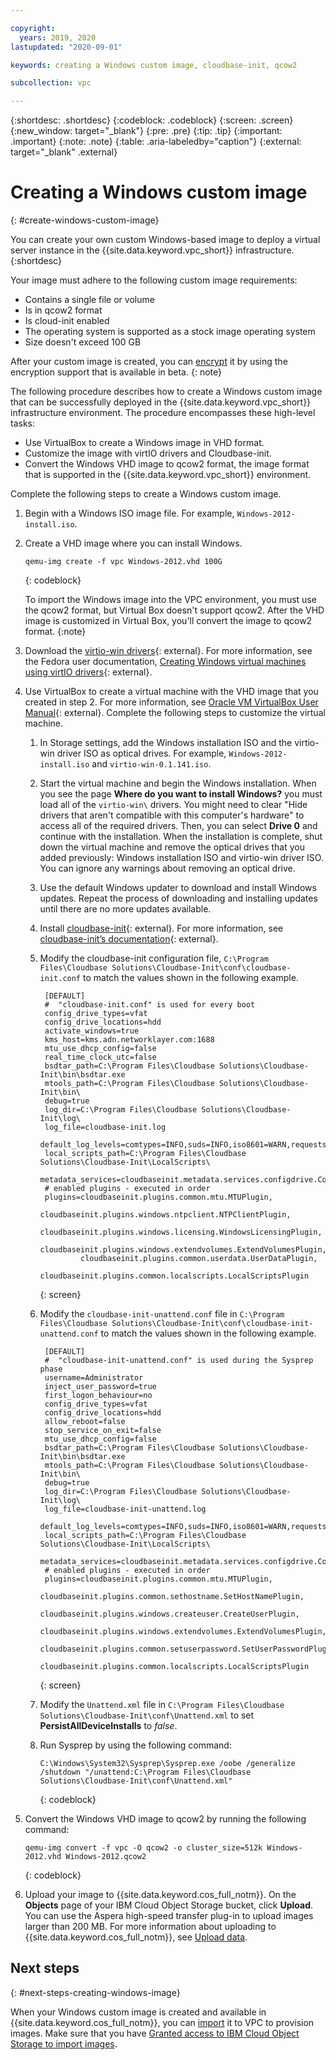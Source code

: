 ```yaml
---

copyright:
  years: 2019, 2020
lastupdated: "2020-09-01"

keywords: creating a Windows custom image, cloudbase-init, qcow2

subcollection: vpc

---
```


{:shortdesc: .shortdesc}
{:codeblock: .codeblock}
{:screen: .screen}
{:new_window: target="_blank"}
{:pre: .pre}
{:tip: .tip}
{:important: .important}
{:note: .note}
{:table: .aria-labeledby="caption"}
{:external: target="_blank" .external}

# Creating a Windows custom image
{: #create-windows-custom-image}

You can create your own custom Windows-based image to deploy a virtual server instance in the {{site.data.keyword.vpc_short}} 
infrastructure. 
{:shortdesc}

Your image must adhere to the following custom image requirements:
* Contains a single file or volume 
* Is in qcow2 format
* Is cloud-init enabled
* The operating system is supported as a stock image operating system
* Size doesn't exceed 100 GB

After your custom image is created, you can [encrypt](/docs/vpc?topic=vpc-create-encrypted-custom-image) it by using the encryption support that is available in beta.
{: note}

The following procedure describes how to create a Windows custom image that can be successfully deployed in the {{site.data.keyword.vpc_short}} infrastructure environment. The procedure encompasses these high-level tasks:
* Use VirtualBox to create a Windows image in VHD format.
* Customize the image with virtIO drivers and Cloudbase-init.
* Convert the Windows VHD image to qcow2 format, the image format that is supported in the {{site.data.keyword.vpc_short}} environment.

Complete the following steps to create a Windows custom image.
1. Begin with a Windows ISO image file. For example, `Windows-2012-install.iso`.
2. Create a VHD image where you can install Windows. 
    
    ```
    qemu-img create -f vpc Windows-2012.vhd 100G
    ``` 
    {: codeblock}
    
    To import the Windows image into the VPC environment, you must use the qcow2 format, but Virtual Box doesn't support qcow2. After the VHD image is customized in Virtual Box, you'll convert the image to qcow2 format.
    {:note}
    
3. Download the [virtio-win drivers](https://fedorapeople.org/groups/virt/virtio-win/direct-downloads/stable-virtio/virtio-win.iso){: external}. For more information, see the Fedora user documentation, [Creating Windows virtual machines using virtIO drivers](https://docs.fedoraproject.org/en-US/quick-docs/creating-windows-virtual-machines-using-virtio-drivers/){: external}.
4. Use VirtualBox to create a virtual machine with the VHD image that you created in step 2. For more information, see [Oracle VM VirtualBox User Manual](https://www.virtualbox.org/manual/){: external}. Complete the following steps to customize the virtual machine.
    1. In Storage settings, add the Windows installation ISO and the virtio-win driver ISO as optical drives. For example, `Windows-2012-install.iso` and `virtio-win-0.1.141.iso`.
    2. Start the virtual machine and begin the Windows installation. When you see the page **Where do you want to install Windows?** you must load all of the `virtio-win\` drivers. You might need to clear "Hide drivers that aren't compatible with this computer's hardware" to access all of the required drivers. Then, you can select **Drive 0** and continue with the installation. When the installation is complete, shut down the virtual machine and remove the optical drives that you added previously: Windows installation ISO and virtio-win driver ISO. You can ignore any warnings about removing an optical drive. 
    3. Use the default Windows updater to download and install Windows updates. Repeat the process of downloading and installing updates until there are no more updates available.
    4. Install [cloudbase-init](https://cloudbase.it/cloudbase-init/){: external}. For more information, see [cloudbase-init’s documentation](https://cloudbase-init.readthedocs.io/en/latest/index.html){: external}.
    5. Modify the cloudbase-init configuration file, `C:\Program Files\Cloudbase Solutions\Cloudbase-Init\conf\cloudbase-init.conf` to match the values shown in the following example. 
   
         ```
          [DEFAULT]
          #  "cloudbase-init.conf" is used for every boot
          config_drive_types=vfat
          config_drive_locations=hdd
          activate_windows=true
          kms_host=kms.adn.networklayer.com:1688
          mtu_use_dhcp_config=false
          real_time_clock_utc=false
          bsdtar_path=C:\Program Files\Cloudbase Solutions\Cloudbase-Init\bin\bsdtar.exe
          mtools_path=C:\Program Files\Cloudbase Solutions\Cloudbase-Init\bin\
          debug=true
          log_dir=C:\Program Files\Cloudbase Solutions\Cloudbase-Init\log\
          log_file=cloudbase-init.log
          default_log_levels=comtypes=INFO,suds=INFO,iso8601=WARN,requests=WARN
          local_scripts_path=C:\Program Files\Cloudbase Solutions\Cloudbase-Init\LocalScripts\
          metadata_services=cloudbaseinit.metadata.services.configdrive.ConfigDriveService
          # enabled plugins - executed in order
          plugins=cloudbaseinit.plugins.common.mtu.MTUPlugin,
                  cloudbaseinit.plugins.windows.ntpclient.NTPClientPlugin,
                  cloudbaseinit.plugins.windows.licensing.WindowsLicensingPlugin,
                  cloudbaseinit.plugins.windows.extendvolumes.ExtendVolumesPlugin,
                  cloudbaseinit.plugins.common.userdata.UserDataPlugin,
                  cloudbaseinit.plugins.common.localscripts.LocalScriptsPlugin
         ```
         {: screen}
        
    6. Modify the `cloudbase-init-unattend.conf` file in `C:\Program Files\Cloudbase Solutions\Cloudbase-Init\conf\cloudbase-init-unattend.conf` to match the values shown in the following example.  
       
         ```
          [DEFAULT]
          #  "cloudbase-init-unattend.conf" is used during the Sysprep phase
          username=Administrator
          inject_user_password=true
          first_logon_behaviour=no
          config_drive_types=vfat
          config_drive_locations=hdd
          allow_reboot=false
          stop_service_on_exit=false
          mtu_use_dhcp_config=false
          bsdtar_path=C:\Program Files\Cloudbase Solutions\Cloudbase-Init\bin\bsdtar.exe
          mtools_path=C:\Program Files\Cloudbase Solutions\Cloudbase-Init\bin\
          debug=true
          log_dir=C:\Program Files\Cloudbase Solutions\Cloudbase-Init\log\
          log_file=cloudbase-init-unattend.log
          default_log_levels=comtypes=INFO,suds=INFO,iso8601=WARN,requests=WARN
          local_scripts_path=C:\Program Files\Cloudbase Solutions\Cloudbase-Init\LocalScripts\
          metadata_services=cloudbaseinit.metadata.services.configdrive.ConfigDriveService
          # enabled plugins - executed in order
          plugins=cloudbaseinit.plugins.common.mtu.MTUPlugin,
                  cloudbaseinit.plugins.common.sethostname.SetHostNamePlugin,
                  cloudbaseinit.plugins.windows.createuser.CreateUserPlugin,
                  cloudbaseinit.plugins.windows.extendvolumes.ExtendVolumesPlugin,
                  cloudbaseinit.plugins.common.setuserpassword.SetUserPasswordPlugin,
                  cloudbaseinit.plugins.common.localscripts.LocalScriptsPlugin
         ```
         {: screen}
         
    7. Modify the `Unattend.xml` file in `C:\Program Files\Cloudbase Solutions\Cloudbase-Init\conf\Unattend.xml` to set  **PersistAllDeviceInstalls** to *false*.
    8. Run Sysprep by using the following command:
    
         ```
         C:\Windows\System32\Sysprep\Sysprep.exe /oobe /generalize /shutdown "/unattend:C:\Program Files\Cloudbase        Solutions\Cloudbase-Init\conf\Unattend.xml"
         ``` 
         {: codeblock}
    
5. Convert the Windows VHD image to qcow2 by running the following command:
     ```
     qemu-img convert -f vpc -O qcow2 -o cluster_size=512k Windows-2012.vhd Windows-2012.qcow2
     ``` 
     {: codeblock}
    
6. Upload your image to {{site.data.keyword.cos_full_notm}}. On the **Objects** page of your IBM Cloud Object Storage bucket, click **Upload**. You can use the Aspera high-speed transfer plug-in to upload images larger than 200 MB. For more information about uploading to {{site.data.keyword.cos_full_notm}}, see [Upload data](/docs/cloud-object-storage?topic=cloud-object-storage-upload).

## Next steps
{: #next-steps-creating-windows-image}

When your Windows custom image is created and available in {{site.data.keyword.cos_full_notm}}, you can [import](/docs/vpc?topic=vpc-managing-images) it to VPC to provision images.
Make sure that you have [Granted access to IBM Cloud Object Storage to import images](/docs/vpc?topic=vpc-object-storage-prereq).
